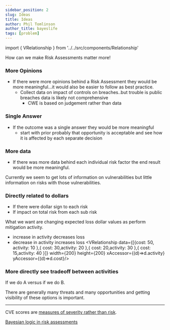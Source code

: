 ```yaml
---
sidebar_position: 2
slug: Ideas
title: Ideas
author: Phil Tomlinson
author_title: bayeslife
tags: [problem]
---
```


import { VRelationship } from '../../src/components/Relationship'

How can we make Risk Assessments matter more!

### More Opinions
- If there were more opinions behind a Risk Assessment they would be more meaningful...it would also be easier to follow as best practice.
    - Collect data on impact of controls on breaches..but trouble is public breaches data is likely not comprehensive
        -  CWE is based on judgement rather than data

### Single Answer
- If the outcome was a single answer they would be more meaningful
    - start with prior probably that opportunity is acceptable and see how it is affected by each separate decision

### More data 
- If there was more data behind each individual risk factor the end result would be more meaningful.

Currently we seem to get lots of information on vulnerabilities but little information on risks with those vulnerabilities.

### Directly related to dollars
 - If there were dollar sign to each risk
 - If impact on total risk from each sub risk


What we want are changing expected loss dollar values as perform mitigation activity.
- increase in activity decreases loss
- decrease in activity increases loss
<VRelationship data={[{cost: 50, activity: 10 },{ cost: 30,activity: 20 },{ cost: 20,activity: 30 },{ cost: 15,activity: 40 }]} width={200} height={200} xAccessor={(d)=>d.activity} yAccessor={(d)=>d.cost}/>


### More directly see tradeoff between activities

If we do A versus if we do B.

There are generally many threats and many opportunities and getting visibility of these options is important.


---
CVE scores are [measures of severity rather than risk](https://www.first.org/cvss/user-guide).

[Bayesian logic in risk assessments](http://sigdoc.acm.org/using-bayesian-induction-methods-in-risk-assessment-and-communication/)